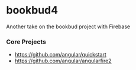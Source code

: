 # bookbud4
Another take on the bookbud project with Firebase

### Core Projects
- https://github.com/angular/quickstart
- https://github.com/angular/angularfire2
